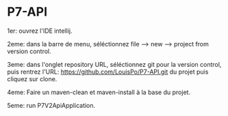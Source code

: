 # P7-API

1er: ouvrez l'IDE intellij.

2eme: dans la barre de menu, séléctionnez file --> new --> project from version control.

3eme: dans l'onglet repository URL, séléctionnez git pour la version control, puis rentrez l'URL: https://github.com/LouisPo/P7-API.git
du projet puis cliquez sur clone.

4eme: Faire un maven-clean et maven-install à la base du projet.

5eme: run P7V2ApiApplication.
